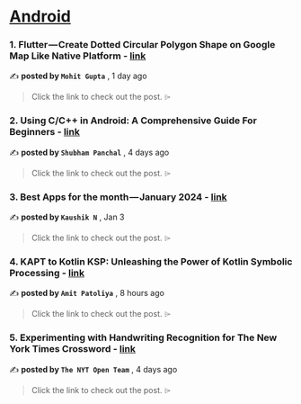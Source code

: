 
<h1><a href=https://medium.com/tag/android/recommended target="_blank" rel="noopener noreferrer">Android</a></h1>
<h3>1. Flutter — Create Dotted Circular Polygon Shape on Google Map Like Native Platform - <a href=https://medium.com/wheelseye-engineering/flutter-create-dotted-circular-polygon-shape-on-google-map-like-native-platform-78296f63f6b9?source=tag_recommended_feed---------0-84----------android----------aa2a2940_c78f_4a28_b591_37f7b0cc2b48------- target="_blank" rel="noopener noreferrer">link</a></h3>

✍️ **posted by `Mohit Gupta`** <date> , 1 day ago</date>

<blockquote>Click the link to check out the post. ⌲</blockquote>

<h3>2. Using C/C++ in Android: A Comprehensive Guide For Beginners - <a href=https://medium.com/proandroiddev/using-c-c-in-android-a-comprehensive-guide-for-beginners-8a870cf3dba6?source=tag_recommended_feed---------1-107----------android----------aa2a2940_c78f_4a28_b591_37f7b0cc2b48------- target="_blank" rel="noopener noreferrer">link</a></h3>

✍️ **posted by `Shubham Panchal`** <date> , 4 days ago</date>

<blockquote>Click the link to check out the post. ⌲</blockquote>

<h3>3. Best Apps for the month — January 2024 - <a href=https://medium.com/@kaushiknune5/best-apps-for-the-month-january-2024-5e5ba103a6b1?source=tag_recommended_feed---------2-85----------android----------aa2a2940_c78f_4a28_b591_37f7b0cc2b48------- target="_blank" rel="noopener noreferrer">link</a></h3>

✍️ **posted by `Kaushik N`** <date> , Jan 3</date>

<blockquote>Click the link to check out the post. ⌲</blockquote>

<h3>4. KAPT to Kotlin KSP: Unleashing the Power of Kotlin Symbolic Processing - <a href=https://medium.com/@amit-patoliya/kapt-to-kotlin-ksp-unleashing-the-power-of-kotlin-symbolic-processing-d5fc6d67f73c?source=tag_recommended_feed---------3-84----------android----------aa2a2940_c78f_4a28_b591_37f7b0cc2b48------- target="_blank" rel="noopener noreferrer">link</a></h3>

✍️ **posted by `Amit Patoliya`** <date> , 8 hours ago</date>

<blockquote>Click the link to check out the post. ⌲</blockquote>

<h3>5. Experimenting with Handwriting Recognition for The New York Times Crossword - <a href=https://medium.com/timesopen/experimenting-with-handwriting-recognition-for-new-york-times-crossword-a78e08fec08f?source=tag_recommended_feed---------4-107----------android----------aa2a2940_c78f_4a28_b591_37f7b0cc2b48------- target="_blank" rel="noopener noreferrer">link</a></h3>

✍️ **posted by `The NYT Open Team`** <date> , 4 days ago</date>

<blockquote>Click the link to check out the post. ⌲</blockquote>

